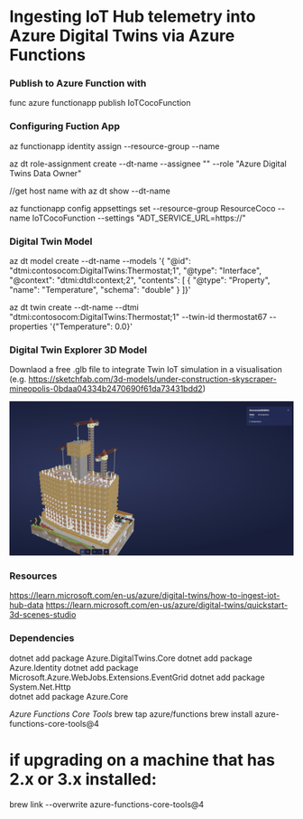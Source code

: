 # Ingesting IoT Hub telemetry into Azure Digital Twins via Azure Functions

### Publish to Azure Function with
func azure functionapp publish IoTCocoFunction 

### Configuring Fuction App
az functionapp identity assign --resource-group <your-resource-group> --name <your-function-app-name>

az dt role-assignment create --dt-name <your-Azure-Digital-Twins-instance> --assignee "<principal-ID>" --role "Azure Digital Twins Data Owner"

//get host name with
az dt show --dt-name <your-Azure-Digital-Twins-instance>

az functionapp config appsettings set --resource-group ResourceCoco --name IoTCocoFunction --settings "ADT_SERVICE_URL=https://<your-Azure-Digital-Twins-instance-host-name>"


### Digital Twin Model
az dt model create --dt-name <instance-hostname-or-name> --models '{  "@id": "dtmi:contosocom:DigitalTwins:Thermostat;1",  "@type": "Interface",  "@context": "dtmi:dtdl:context;2",  "contents": [    {      "@type": "Property",      "name": "Temperature",      "schema": "double"    }  ]}'

az dt twin create  --dt-name <instance-hostname-or-name> --dtmi "dtmi:contosocom:DigitalTwins:Thermostat;1" --twin-id thermostat67 --properties '{"Temperature": 0.0}'


### Digital Twin Explorer 3D Model
Downlaod a free .glb file to integrate Twin IoT simulation in a visualisation 
(e.g. https://sketchfab.com/3d-models/under-construction-skyscraper-mineopolis-0bdaa04334b2470690f61da73431bdd2)

![Screenshot](./Screenshot2.png)


### Resources
https://learn.microsoft.com/en-us/azure/digital-twins/how-to-ingest-iot-hub-data
https://learn.microsoft.com/en-us/azure/digital-twins/quickstart-3d-scenes-studio 

### Dependencies
dotnet add package Azure.DigitalTwins.Core
dotnet add package Azure.Identity
dotnet add package Microsoft.Azure.WebJobs.Extensions.EventGrid
dotnet add package System.Net.Http  
dotnet add package Azure.Core  


*Azure Functions Core Tools*
brew tap azure/functions
brew install azure-functions-core-tools@4
# if upgrading on a machine that has 2.x or 3.x installed:
brew link --overwrite azure-functions-core-tools@4
